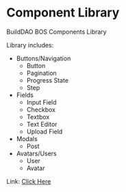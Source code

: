 # Component Library

BuildDAO BOS Components Library

Library includes:
- Buttons/Navigation
  - Button
  - Pagination
  - Progress State
  - Step
- Fields
  - Input Field
  - Checkbox
  - Textbox
  - Text Editor
  - Upload Field
- Modals
  - Post
- Avatars/Users
  - User
  - Avatar

Link: [Click Here](/library)
